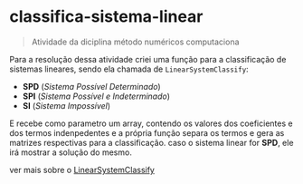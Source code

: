 # classifica-sistema-linear
> Atividade da diciplina método numéricos computaciona

Para a resolução dessa atividade criei uma função para a classificação de sistemas lineares, sendo ela chamada de `LinearSystemClassify`:

- **SPD** (*Sistema Possível Determinado*)
- **SPI** (*Sistema Possível e Indeterminado*)
- **SI** (*Sistema Impossível*)

E recebe como parametro um array, contendo os valores dos coeficientes e dos termos indenpedentes e a própria função separa os termos e gera as matrizes respectivas para a classificação. caso o sistema linear for **SPD**, ele irá mostrar a solução do mesmo.

ver mais sobre o [LinearSystemClassify](./Notebooks/LinearSystemClassify.ipynb)